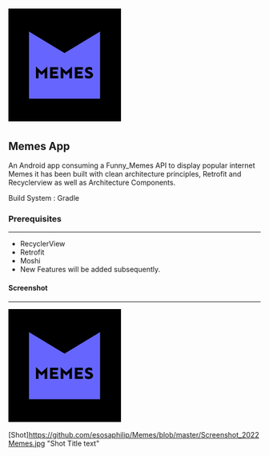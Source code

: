 # ![meme][Logo]

 [Logo]: <https://github.com/esosaphilip/Memes/blob/master/image.png> "Logo Title Text 2 "

## Memes App

An Android app consuming a Funny_Memes API to display popular internet Memes it has been built with clean architecture principles, Retrofit and Recyclerview as well as Architecture Components.

Build System : Gradle

### Prerequisites

---

- RecyclerView
- Retrofit
- Moshi
- New Features will be added subsequently.

#### Screenshot

---
![screenshot][logo]

[Shot]<https://github.com/esosaphilip/Memes/blob/master/Screenshot_2022Memes.jpg> "Shot Title text"
